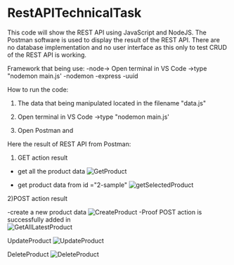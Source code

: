 # RestAPITechnicalTask


This code will show the REST API using JavaScript and NodeJS. The Postman software is used to display the result of the REST API.
There are no database implementation and no user interface as this only to test CRUD of the REST API is working. 

Framework that being use:
-node-> Open terminal in VS Code ->type "nodemon main.js'
-nodemon
-express
-uuid


How to run the code:
1) The data that being manipulated located in the filename "data.js"
   
2) Open terminal in VS Code ->type "nodemon main.js'
3) Open Postman and 

Here the result of REST API from Postman:

1) GET action result

- get all the product data 
![GetProduct](https://user-images.githubusercontent.com/62758016/216759564-162850ef-baae-4741-9b70-1953d4d456a5.PNG)

- get product data from id ="2-sample"
![getSelectedProduct](https://user-images.githubusercontent.com/62758016/216766226-5dce83a2-b3c8-4457-a98b-97b16c0aa703.PNG)

2)POST action result

-create a new product data
![CreateProduct](https://user-images.githubusercontent.com/62758016/216766276-5fdd4a40-95ff-4040-8073-500532ce3436.PNG)
-Proof POST action is successfully added in  
![GetAllLatestProduct](https://user-images.githubusercontent.com/62758016/216766303-101a4cda-da8b-4965-88c4-ffb70c28ccae.PNG)

UpdateProduct
![UpdateProduct](https://user-images.githubusercontent.com/62758016/216766307-c2ba43a5-006b-490a-aba9-a673828b0f31.PNG)

DeleteProduct
![DeleteProduct](https://user-images.githubusercontent.com/62758016/216766332-852da394-9e14-4c5e-8527-2b861758937b.PNG)
